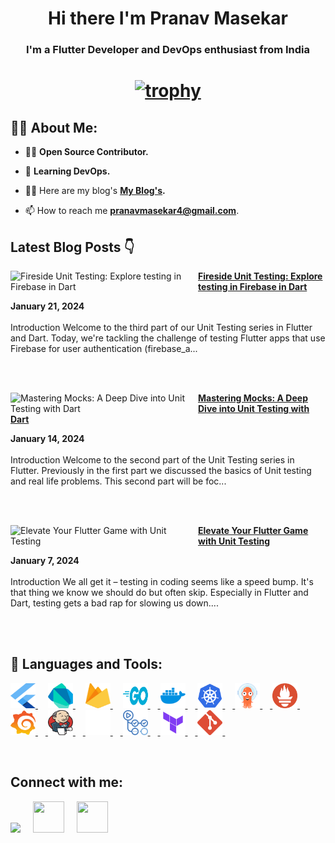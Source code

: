 <!-- <a href="#"><img width="100%" height="auto" src="https://i.imgur.com/iXuL1HG.png" height="175px"/></a> -->

<h1 align="center">Hi there I'm Pranav Masekar</h1>
<h3 align="center">I'm a Flutter Developer and DevOps enthusiast from India</h3>

<h1 align ="center">

 [![trophy](https://github-profile-trophy.vercel.app/?username=PranavMasekar&theme=onedark&column=-1)](https://github.com/ryo-ma/github-profile-trophy)
 
</h1>

## 🙋‍♂️ About Me:

- 👨‍💻  **Open Source Contributor.**

- 🌱 **Learning DevOps.**

- 👨‍💻 Here are my blog's **[My Blog's](https://sungod.hashnode.dev/).**

- 📫 How to reach me **pranavmasekar4@gmail.com**.

## Latest Blog Posts 👇
<!-- HASHNODE_BLOG:START -->
<p align="left"><a href="https://sungod.hashnode.dev/firebase-testing" title="Fireside Unit Testing: Explore testing in Firebase in Dart"><img src="https://cdn.hashnode.com/res/hashnode/image/upload/v1705826325802/e071ea62-5b87-4ea7-a04e-5ae4f776ecda.png" alt="Fireside Unit Testing: Explore testing in Firebase in Dart" width="300px" align="left" /></a><a href="https://sungod.hashnode.dev/firebase-testing" title="Fireside Unit Testing: Explore testing in Firebase in Dart"><strong>Fireside Unit Testing: Explore testing in Firebase in Dart</strong></a><div><strong>January 21, 2024</strong></div><br/>Introduction
Welcome to the third part of our Unit Testing series in Flutter and Dart. Today, we're tackling the challenge of testing Flutter apps that use Firebase for user authentication (firebase_a...</p><br/><br/>

<p align="left"><a href="https://sungod.hashnode.dev/mocks" title="Mastering Mocks: A Deep Dive into Unit Testing with Dart"><img src="https://cdn.hashnode.com/res/hashnode/image/upload/v1705218770857/bde86277-3a9c-4bb9-b4a9-2c3ca51250c0.png" alt="Mastering Mocks: A Deep Dive into Unit Testing with Dart" width="300px" align="left" /></a><a href="https://sungod.hashnode.dev/mocks" title="Mastering Mocks: A Deep Dive into Unit Testing with Dart"><strong>Mastering Mocks: A Deep Dive into Unit Testing with Dart</strong></a><div><strong>January 14, 2024</strong></div><br/>Introduction
Welcome to the second part of the Unit Testing series in Flutter. Previously in the first part we discussed the basics of Unit testing and real life problems. This second part will be foc...</p><br/><br/>

<p align="left"><a href="https://sungod.hashnode.dev/unit-testing" title="Elevate Your Flutter Game with Unit Testing"><img src="https://cdn.hashnode.com/res/hashnode/image/upload/v1704607609373/a5741679-4916-43ab-a828-fb6319459e31.png" alt="Elevate Your Flutter Game with Unit Testing" width="300px" align="left" /></a><a href="https://sungod.hashnode.dev/unit-testing" title="Elevate Your Flutter Game with Unit Testing"><strong>Elevate Your Flutter Game with Unit Testing</strong></a><div><strong>January 7, 2024</strong></div><br/>Introduction
We all get it – testing in coding seems like a speed bump. It's that thing we know we should do but often skip. Especially in Flutter and Dart, testing gets a bad rap for slowing us down....</p><br/><br/>


<!-- HASHNODE_BLOG:END -->

## 🚀 Languages and Tools:

<p align="left"> 
    <a href="https://flutter.dev/" target="_blank"> <img src="images/flutter.svg" height="40" width = "40"/> </a>
     <img width="12" />
    <a href="https://dart.dev/" target="_blank"> <img src="images/dart.svg" height="40" width = "40"/> </a> 
    </a>  
     <img width="12" />
    <a href="https://firebase.google.com/" target="_blank"> <img src="images/firebase.svg" height="40" width = "40"/> </a> 
     <img width="12" /> 
    <a href="https://go.dev/" target="_blank"> <img src="images/golang.svg" height="40" width = "40"/>
     <img width="12" />
    <a href="https://hub.docker.com/u/pranav18vk" target="_blank"> <img src="images/docker.svg" height="40" width = "40"/>
     <img width="12" />
    <a href="https://kubernetes.io/" target="_blank"> <img src="images/kubernets.svg" height="40" width = "40"/>
     <img width="12" />
    <a href="https://argo-cd.readthedocs.io/en/stable/" target="_blank"> <img src="images/argocd.svg" height="40" width = "40"/>
     <img width="12" />
    <a href="https://prometheus.io/" target="_blank"> <img src="images/prometheus.svg" height="40" width = "40"/>
     <img width="12" />
    <a href="https://grafana.com/" target="_blank"> <img src="images/grafana.svg" height="40" width = "40"/>
     <img width="12" />
    <a href="https://www.jenkins.io/" target="_blank"> <img src="images/jenkins.svg" height="40" width = "40"/>
     <img width="12" />
    <a href="https://circleci.com/" target="_blank"> <img src="images/circleci.png" height="40" width = "40"/>
     <img width="12" />
    <a href="https://docs.github.com/en/actions/learn-github-actions/understanding-github-actions" target="_blank"> <img src="images/actions.png" height="40" width = "40"/>
     <img width="12" />
    <a href="https://www.terraform.io/" target="_blank"> <img src="images/terraform.svg" height="40" width = "40"/>
     <img width="12" />
    <a href="https://git-scm.com/" target="_blank"> <img src="images/git.svg" height="40" width = "40"/> </a>
     <img width="12" />
</p>

<br/>

## Connect with me:
<p align="left">

<a href = "https://www.linkedin.com/in/pranav-masekar-556534214/"><img src="https://img.icons8.com/fluent/48/000000/linkedin.png"/></a>
 <img width="12" />
<a href = "https://twitter.com/Pranav18vk"><img src="https://cdn.worldvectorlogo.com/logos/twitter-6.svg" height="50" width = "50"/></a>
 <img width="12" />
<a href = "https://sungod.hashnode.dev/"><img src="https://img.icons8.com/?size=512&id=HnB8zGOh5xgd&format=png" height="50" width = "50"/></a>
 <img width="12" />

</p>
